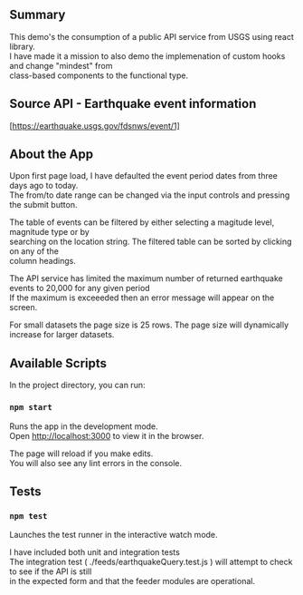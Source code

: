## Summary

This demo's the consumption of a public API service from USGS using react library.<br>
I have made it a mission to also demo the implemenation of custom hooks and change "mindest" from<br>
class-based components to the functional type.

## Source API - Earthquake event information

[https://earthquake.usgs.gov/fdsnws/event/1]

## About the App

Upon first page load, I have defaulted the event period dates from three days ago to today.<br>
The from/to date range can be changed via the input controls and pressing the submit button.

The table of events can be filtered by either selecting a magitude level, magnitude type or by<br>
searching on the location string. The filtered table can be sorted by clicking on any of the<br>
column headings.

The API service has limited the maximum number of returned earthquake events to 20,000 for any given period<br>
If the maximum is exceeeded then an error message will appear on the screen.

For small datasets the page size is 25 rows. The page size will dynamically increase for larger datasets.

## Available Scripts

In the project directory, you can run:

### `npm start`

Runs the app in the development mode.<br>
Open [http://localhost:3000](http://localhost:3000) to view it in the browser.

The page will reload if you make edits.<br>
You will also see any lint errors in the console.

## Tests

### `npm test`

Launches the test runner in the interactive watch mode.<br>

I have included both unit and integration tests<br>
The integration test ( ./feeds/earthquakeQuery.test.js ) will attempt to check to see if the API is still<br>
in the expected form and that the feeder modules are operational.
